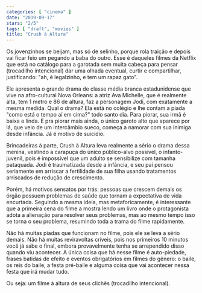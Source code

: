 ```yaml
---
categories: [ "cinema" ]
date: "2019-09-17"
stars: "2/5"
tags: [ "draft", "movies" ]
title: "Crush à Altura"
---
```

Os jovenzinhos se beijam, mas só de selinho, porque rola traição e
depois vai ficar feio um pegando a baba do outro. Esse é daqueles filmes
da Netflix que está no catálogo para a garotada sem muita cabeça
para pensar (trocadilho intencional) dar uma olhada eventual, curtir e
compartilhar, justificando: "ah, é legalzinho, e tem um rapaz gato".

Ele apresenta o grande drama de classe média branca estadunidense que
vive na afro-cultural Nova Orleans: a atriz Ava Michelle, que é realmente
alta, tem 1 metro e 86 de altura, faz a personagem Jodi, com exatamente
a mesma medida. Qual o drama? Ela está no colégio e lhe contam a
piada "como está o tempo aí em cima?" todo santo dia. Para piorar,
sua irmã é baixa e linda. E pra piorar mais ainda, o único garoto
alto que aparece por lá, que veio de um intercâmbio sueco, começa a
namorar com sua inimiga desde infância. Já é motivo de suicídio.

Brincadeiras à parte, Crush à Altura leva realmente a sério o drama
dessa menina, vestindo a carapuça do único público-alvo possível,
o infanto-juvenil, pois é impossível que um adulto se sensibilize
com tamanha pataquada. Jodi é traumatizada desde a infância, e seu
pai pensou seriamente em arriscar a fertilidade de sua filha usando
tratamentos arriscados de redução de crescimento.

Porém, há motivos sensatos por trás: pessoas que crescem demais os
órgão possuem problemas de saúde que tornam a expectativa de vida
encurtada. Seguindo a mesma ideia, mas metaforicamente, é interessante
que a primeira cena do filme a mostra lendo um livro onde o protagonista
adota a alienação para resolver seus problemas, mas ao mesmo tempo isso
se torna o seu problema, resumindo toda a trama do filme rapidamente.

Não há muitas piadas que funcionam no filme, pois ele se leva a sério
demais. Não há muitas reviravoltas críveis, pois nos primeiros
10 minutos você já sabe o final, embora provavelmente tenha se
arrependido disso quando viu acontecer. A única coisa que há nesse
filme é auto-piedade, frases batidas de efeito e eventos obrigatórios
em filmes do gênero: o baile, os reis do baile, a festa pré-baile e
alguma coisa que vai acontecer nessa festa que irá mudar tudo.

Ou seja: um filme à altura de seus clichês (trocadilho intencional).

